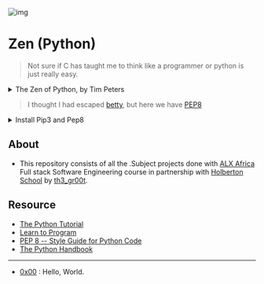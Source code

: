![img](https://assets.imaginablefutures.com/media/images/ALX_Logo.max-200x150.png)

# Zen (Python) 

>Not sure if C has taught me to think like a programmer or python is just really easy.

<details>
<summary>The Zen of Python, by Tim Peters</summary>
<br>
Beautiful is better than ugly.<br>
Explicit is better than implicit.<br>
Simple is better than complex.<br>
Complex is better than complicated.<br>
Flat is better than nested.<br>
Sparse is better than dense.<br>
Readability counts.<br>
Special cases aren't special enough to break the rules.<br>
Although practicality beats purity.<br>
Errors should never pass silently.<br>
Unless explicitly silenced.<br>
In the face of ambiguity, refuse the temptation to guess.<br>
There should be one-- and preferably only one --obvious way to do it.<br>
Although that way may not be obvious at first unless you're Dutch.<br>
Now is better than never.<br>
Although never is often better than *right* now.<br>
If the implementation is hard to explain, it's a bad idea.<br>
If the implementation is easy to explain, it may be a good idea.<br>
Namespaces are one honking great idea -- let's do more of those!

</details>

>I thought I had escaped [betty](https://github.com/holbertonschool/Betty), but here we have [PEP8](https://www.python.org/dev/peps/pep-0008/)

<details>
<summary> Install Pip3 and Pep8</summary>

- Pycodestyle is now the new standard of Python style code, but at ALX we will use PEP8, version 1.7.\* Don’t worry, pycodestyle is based on pep8.

- The requirement is to use ubuntu 14.04 and old fellah, faced some issue using it be warned you will face some errors.

<pre>$ sudo apt-get install python3-pip<br>$ sudo apt-get install python3-pep8<br>$ sudo pip3 install -Iv pep8==1.7.0</pre>

- Confirm you have the right version.

<pre>$ pep8 --version<br>1.7.0<br>$</pre>

- How to fix the below error:

<pre>FutureWarning: Possible nested set at position 1<br>EXTRANEOUS\_WHITESPACE\_REGEX = re.compile(r'[[({] | []}),;:]')</pre>

- Comment out the statement:
<pre>EXTRANEOUS\_WHITESPACE\_REGEX = re.compile(r'[[({] | []}),;:]')</pre>

- And below that line add this line:
<pre>EXTRANEOUS_WHITESPACE_REGEX = re.compile(r'[\[({] | [\]}),;:]')</pre>

</details>

## About

- This repository consists of all the .Subject projects done with [ALX Africa](https://www.alxafrica.com/) Full stack Software Engineering course in partnership with [Holberton School](https://www.holbertonschool.com/) by [th3\_gr00t](https://th3-gr00t.tk/).


## Resource

- [The Python Tutorial](https://docs.python.org/3/tutorial/index.html)
- [Learn to Program](https://www.youtube.com/playlist?list=PLGLfVvz_LVvTn3cK5e6LjhgGiSeVlIRwt)
- [PEP 8 -- Style Guide for Python Code](https://www.python.org/dev/peps/pep-0008/)
- [The Python Handbook](https://www.freecodecamp.org/news/the-python-handbook/)

---

- [0x00](./0x00-python-hello_world) : Hello, World.
